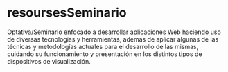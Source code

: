 resoursesSeminario
==================

Optativa/Seminario enfocado a desarrollar aplicaciones Web haciendo uso de  diversas tecnologías y herramientas, ademas de aplicar  algunas de las técnicas y metodologías actuales para el desarrollo  de las mismas, cuidando su funcionamiento y presentación en los  distintos tipos de dispositivos de visualización.
